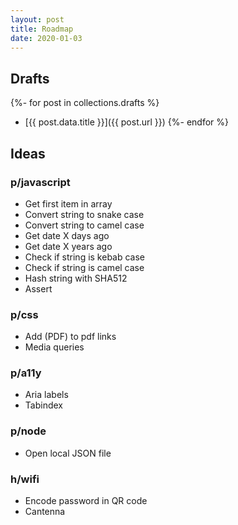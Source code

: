 ```yaml
---
layout: post
title: Roadmap
date: 2020-01-03
---
```


## Drafts

{%- for post in collections.drafts %}
- [{{ post.data.title }}]({{ post.url }})
{%- endfor %}

## Ideas

### p/javascript

- Get first item in array
- Convert string to snake case
- Convert string to camel case
- Get date X days ago
- Get date X years ago
- Check if string is kebab case
- Check if string is camel case
- Hash string with SHA512
- Assert

### p/css

- Add (PDF) to pdf links
- Media queries

### p/a11y

- Aria labels
- Tabindex

### p/node

- Open local JSON file

### h/wifi

- Encode password in QR code
- Cantenna

<!--
p/eleventy
h/arduino
h/raspi
-->
